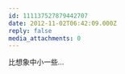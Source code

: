 ```yaml
---
id: 111137527879442707
date: 2012-11-02T06:42:09.000Z
reply: false
media_attachments: 0
---
```


比想象中小一些…

